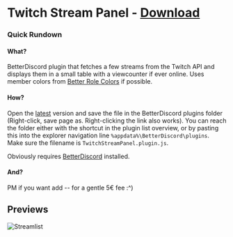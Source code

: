# Twitch Stream Panel - [Download](https://raw.githubusercontent.com/Orrielel/BetterDiscordAddons/master/Plugins/TwitchStreamPanel/TwitchStreamPanel.plugin.js)

### Quick Rundown

#### What?
BetterDiscord plugin that fetches a few streams from the Twitch API and displays them in a small table with a viewcounter if ever online. Uses member colors from [Better Role Colors](https://github.com/rauenzi/BetterDiscordAddons/tree/master/Plugins/BetterRoleColors) if possible.

#### How?
Open the [latest](https://raw.githubusercontent.com/Orrielel/BetterDiscordAddons/master/Plugins/TwitchStreamPanel/TwitchStreamPanel.plugin.js) version and save the file in the BetterDiscord plugins folder (Right-click, save page as. Right-clicking the link also works). You can reach the folder either with the shortcut in the plugin list overview, or by pasting this into the explorer navigation line `%appdata%\BetterDiscord\plugins`. Make sure the filename is `TwitchStreamPanel.plugin.js`.

Obviously requires [BetterDiscord](https://github.com/jiiks/betterdiscordapp) installed.

#### And?
PM if you want add -- for a gentle 5€ fee :^)

## Previews
![Streamlist](https://orrie.s-ul.eu/preview/8C9ehBur)
